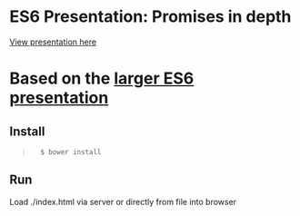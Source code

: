 # ES6 Presentation: Promises in depth
[View presentation here](http://etalx.com/es6-promises-in-depth/)

# Based on the [larger ES6 presentation](https://github.com/camsjams/es6-presentation)

## Install
>       $ bower install

## Run
Load ./index.html via server or directly from file into browser
    
